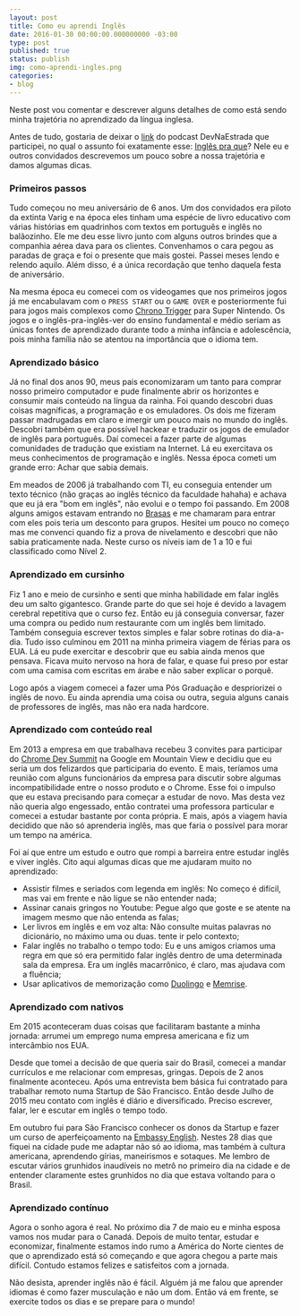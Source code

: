 ```yaml
---
layout: post
title: Como eu aprendi Inglês
date: 2016-01-30 00:00:00.000000000 -03:00
type: post
published: true
status: publish
img: como-aprendi-ingles.png
categories:
- blog
---
```


Neste post vou comentar e descrever alguns detalhes de como está sendo minha trajetória no aprendizado da língua inglesa.
<!--more-->

Antes de tudo, gostaria de deixar o [link][dev-na-estrada] do podcast DevNaEstrada que participei, no qual o assunto foi exatamente esse: [Inglês pra que][dev-na-estrada]? Nele eu e outros convidados descrevemos um pouco sobre a nossa trajetória e damos algumas dicas.

### Primeiros passos

Tudo começou no meu aniversário de 6 anos. Um dos convidados era piloto da extinta Varig e na época eles tinham uma espécie de livro educativo com várias histórias em quadrinhos com textos em português e inglês no balãozinho. Ele me deu esse livro junto com alguns outros brindes que a companhia aérea dava para os clientes. Convenhamos o cara pegou as paradas de graça e foi o presente que mais gostei. Passei meses lendo e relendo aquilo. Além disso, é a única recordação que tenho daquela festa de aniversário.

Na mesma época eu comecei com os videogames que nos primeiros jogos já me encabulavam com o `PRESS START` ou o `GAME OVER` e posteriormente fui para jogos mais complexos como [Chrono Trigger][chrono-trigger] para Super Nintendo. Os jogos e o inglês-pra-inglês-ver do ensino fundamental e médio seriam as únicas fontes de aprendizado durante todo a minha infância e adolescência, pois minha família não se atentou na importância que o idioma tem.

### Aprendizado básico

Já no final dos anos 90, meus pais economizaram um tanto para comprar nosso primeiro computador e pude finalmente abrir os horizontes e consumir mais conteúdo na língua da rainha. Foi quando descobri duas coisas magníficas, a programação e os emuladores. Os dois me fizeram passar madrugadas em claro e imergir um pouco mais no mundo do inglês. Descobri também que era possível hackear e traduzir os jogos de emulador de inglês para português. Daí comecei a fazer parte de algumas comunidades de tradução que existiam na Internet. Lá eu exercitava os meus conhecimentos de programação e inglês. Nessa época cometi um grande erro: Achar que sabia demais.

Em meados de 2006 já trabalhando com TI, eu conseguia entender um texto técnico (não graças ao inglês técnico da faculdade hahaha) e achava que eu já era "bom em inglês", não evolui e o tempo foi passando. Em 2008 alguns amigos estavam entrando no [Brasas][brasas] e me chamaram para entrar com eles pois teria um desconto para grupos. Hesitei um pouco no começo mas me convenci quando fiz a prova de nivelamento e descobri que não sabia praticamente nada. Neste curso os níveis iam de 1 a 10 e fui classificado como Nível 2.

### Aprendizado em cursinho

Fiz 1 ano e meio de cursinho e senti que minha habilidade em falar inglês deu um salto gigantesco. Grande parte do que sei hoje é devido a lavagem cerebral repetitiva que o curso fez. Então eu já conseguia conversar, fazer uma compra ou pedido num restaurante com um inglês bem limitado. Também conseguia escrever textos simples e falar sobre rotinas do dia-a-dia. Tudo isso culminou em 2011 na minha primeira viagem de férias para os EUA. Lá eu pude exercitar e descobrir que eu sabia ainda menos que pensava. Ficava muito nervoso na hora de falar, e quase fui preso por estar com uma camisa com escritas em árabe e não saber explicar o porquê.

Logo após a viagem comecei a fazer uma Pós Graduação e despriorizei o inglês de novo. Eu ainda aprendia uma coisa ou outra, seguia alguns canais de professores de inglês, mas não era nada hardcore.

### Aprendizado com conteúdo real

Em 2013 a empresa em que trabalhava recebeu 3 convites para participar do [Chrome Dev Summit][chrome-dev-summit] na Google em Mountain View e decidiu que eu seria um dos felizardos que participaria do evento. E mais, teríamos uma reunião com alguns funcionários da empresa para discutir sobre algumas incompatibilidade entre o nosso produto e o Chrome. Esse foi o impulso que eu estava precisando para começar a estudar de novo. Mas desta vez não queria algo engessado, então contratei uma professora particular e comecei a estudar bastante por conta própria. E mais, após a viagem havia decidido que não só aprenderia inglês, mas que faria o possível para morar um tempo na américa.

Foi aí que entre um estudo e outro que rompi a barreira entre estudar inglês e viver inglês. Cito aqui algumas dicas que me ajudaram muito no aprendizado:

* Assistir filmes e seriados com legenda em inglês: No começo é difícil, mas vai em frente e não ligue se não entender nada;
* Assinar canais gringos no Youtube: Pegue algo que goste e se atente na imagem mesmo que não entenda as falas;
* Ler livros em inglês e em voz alta: Não consulte muitas palavras no dicionário, no máximo uma ou duas. tente ir pelo contexto;
* Falar inglês no trabalho o tempo todo: Eu e uns amigos criamos uma regra em que só era permitido falar inglês dentro de uma determinada sala da empresa. Era um inglês macarrônico, é claro, mas ajudava com a fluência;
* Usar aplicativos de memorização como [Duolingo][duolingo] e [Memrise][memrise].

### Aprendizado com nativos

Em 2015 aconteceram duas coisas que facilitaram bastante a minha jornada: arrumei um emprego numa empresa americana e fiz um intercâmbio nos EUA.

Desde que tomei a decisão de que queria sair do Brasil, comecei a mandar currículos e me relacionar com empresas, gringas. Depois de 2 anos finalmente aconteceu. Após uma entrevista bem básica fui contratado para trabalhar remoto numa Startup de São Francisco. Então desde Julho de 2015 meu contato com inglês é diário e diversificado. Preciso escrever, falar, ler e escutar em inglês o tempo todo.

Em outubro fui para São Francisco conhecer os donos da Startup e fazer um curso de aperfeiçoamento na [Embassy English][embassy]. Nestes 28 dias que fiquei na cidade pude me adaptar não só ao idioma, mas também à cultura americana, aprendendo gírias, maneirismos e sotaques. Me lembro de escutar vários grunhidos inaudíveis no metrô no primeiro dia na cidade e de entender claramente estes grunhidos no dia que estava voltando para o Brasil.

### Aprendizado contínuo

Agora o sonho agora é real. No próximo dia 7 de maio eu e minha esposa vamos nos mudar para o Canadá. Depois de muito tentar, estudar e economizar, finalmente estamos indo rumo a América do Norte cientes de que o aprendizado está só começando e que agora chegou a parte mais difícil. Contudo estamos felizes e satisfeitos com a jornada.

Não desista, aprender inglês não é fácil. Alguém já me falou que aprender idiomas é como fazer musculação e não um dom. Então vá em frente, se exercite todos os dias e se prepare para o mundo!


[chrono-trigger]: http://www.square-enix.co.jp/smart/chronotrigger/en/
[chrome-dev-summit]: https://developer.chrome.com/devsummit
[duolingo]: http://duolingo.com
[memrise]: http://www.memrise.com/
[embassy]: http://www.embassyenglish.com/
[brasas]: http://brasas.com/
[dev-na-estrada]: http://devnaestrada.com.br/2016/01/08/devnaestrada-ingles-pra-que.html